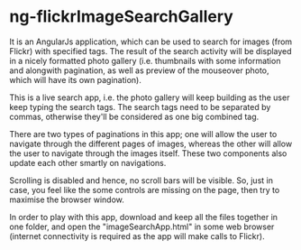 # ng-flickrImageSearchGallery

It is an AngularJs application, which can be used to search for images (from Flickr) with specified tags. The result of the search activity will be displayed in a nicely formatted photo gallery (i.e. thumbnails with some information and alongwith pagination, as well as preview of the mouseover photo, which will have its own pagination).

This is a live search app, i.e. the photo gallery will keep building as the user keep typing the search tags. The search tags need to be separated by commas, otherwise they'll be considered as one big combined tag.

There are two types of paginations in this app; one will allow the user to navigate through the different pages of images, whereas the other will allow the user to navigate through the images itself. These two components also update each other smartly on navigations.

Scrolling is disabled and hence, no scroll bars will be visible. So, just in case, you feel like the some controls are missing on the page, then try to maximise the browser window.

In order to play with this app, download and keep all the files together in one folder, and open the "imageSearchApp.html" in some web browser (internet connectivity is required as the app will make calls to Flickr).
